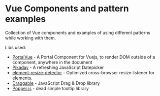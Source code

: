 # Vue Components and pattern examples

Collection of Vue components and examples of using different patterns while working with them.

Libs used:

-   [PortalVue](https://github.com/LinusBorg/portal-vue) - A Portal Component for Vuejs, to render DOM outside of a component, anywhere in the document
-   [Pikaday](https://github.com/Pikaday/Pikaday) - A refreshing JavaScript Datepicker
-   [element-resize-detector](https://github.com/wnr/element-resize-detector) - Optimized cross-browser resize listener for elements.
-   [Draggable](https://github.com/Shopify/draggable#readme) - JavaScript Drag & Drop library
-   [Popper.js](https://popper.js.org/) - dead simple tooltip library
